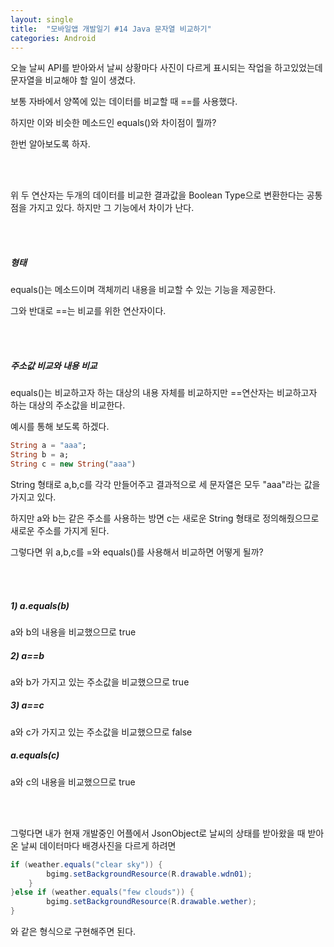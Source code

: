 ```yaml
---
layout: single
title:  "모바일앱 개발일기 #14 Java 문자열 비교하기"
categories: Android
---
```


오늘 날씨 API를 받아와서 날씨 상황마다 사진이 다르게 표시되는 작업을 하고있었는데 문자열을 비교해야 할 일이 생겼다.

보통 자바에서 양쪽에 있는 데이터를 비교할 때 ==를 사용했다. 

하지만 이와 비슷한 메소드인 equals()와 차이점이 뭘까?

한번 알아보도록 하자.

 <br/><br/>

위 두 연산자는 두개의 데이터를 비교한 결과값을 Boolean Type으로 변환한다는 공통점을 가지고 있다. 하지만 그 기능에서 차이가 난다.

 <br/><br/>

##### 형태

equals()는 메소드이며 객체끼리 내용을 비교할 수 있는 기능을 제공한다.

그와 반대로 ==는 비교를 위한 연산자이다.

 <br/><br/>

##### 주소값 비교와 내용 비교

equals()는 비교하고자 하는 대상의 내용 자체를 비교하지만 ==연산자는 비교하고자 하는 대상의 주소값을 비교한다.

예시를 통해 보도록 하겠다.

```dart
String a = "aaa";
String b = a;
String c = new String("aaa")
```

String 형태로 a,b,c를 각각 만들어주고 결과적으로 세 문자열은 모두 "aaa"라는 값을 가지고 있다.

하지만 a와 b는 같은 주소를 사용하는 방면 c는 새로운 String 형태로 정의해줬으므로 새로운 주소를 가지게 된다.

그렇다면 위 a,b,c를 =와 equals()를 사용해서 비교하면 어떻게 될까?

 <br/><br/>

##### 1) a.equals(b)

a와 b의 내용을 비교했으므로 true

##### 2) a==b

a와 b가 가지고 있는 주소값을 비교했으므로 true

##### 3) a==c

a와 c가 가지고 있는 주소값을 비교했으므로 false

##### a.equals(c)

a와 c의 내용을 비교했으므로 true

 <br/><br/>

그렇다면 내가 현재 개발중인 어플에서 JsonObject로 날씨의 상태를 받아왔을 때 받아온 날씨 데이터마다 배경사진을 다르게 하려면

```java
if (weather.equals("clear sky")) {
        bgimg.setBackgroundResource(R.drawable.wdn01);
    }
}else if (weather.equals("few clouds")) {
        bgimg.setBackgroundResource(R.drawable.wether);
}
```

와 같은 형식으로 구현해주면 된다.
